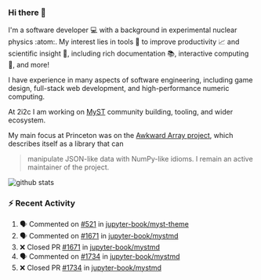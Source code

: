 ### Hi there 👋 

I'm a software developer 💻 with a background in experimental nuclear physics :atom:. My interest lies in tools :wrench: to improve productivity :chart_with_upwards_trend: and scientific insight :telescope:, including rich documentation 📚, interactive computing 🧮, and more! 

I have experience in many aspects of software engineering, including game design, full-stack web development, and high-performance numeric computing. 

At 2i2c I am working on [MyST](https://github.com/jupyter-book/mystmd) community building, tooling, and wider ecosystem. 

My main focus at Princeton was on the [Awkward Array project](awkward-array.org/), which describes itself as a library that can 
> manipulate JSON-like data with NumPy-like idioms. I remain an active maintainer of the project. 

![github stats](https://github-readme-stats.vercel.app/api?username=agoose77&show_icons=true&hide_rank=true&hide_title=true&bg_color=30,e76445,904e95&text_color=efe3ec&icon_color=efe3ec)
<!--
**agoose77/agoose77** is a ✨ _special_ ✨ repository because its `README.md` (this file) appears on your GitHub profile.

Here are some ideas to get you started:

- 🔭 I’m currently working on ...
- 🌱 I’m currently learning ...
- 👯 I’m looking to collaborate on ...
- 🤔 I’m looking for help with ...
- 💬 Ask me about ...
- 📫 How to reach me: ...
- 😄 Pronouns: ...
- ⚡ Fun fact: ...
-->

### :zap: Recent Activity

<!--START_SECTION:activity-->
1. 🗣 Commented on [#521](https://github.com/jupyter-book/myst-theme/pull/521#issuecomment-2610814270) in [jupyter-book/myst-theme](https://github.com/jupyter-book/myst-theme)
2. 🗣 Commented on [#1671](https://github.com/jupyter-book/mystmd/pull/1671#issuecomment-2610053709) in [jupyter-book/mystmd](https://github.com/jupyter-book/mystmd)
3. ❌ Closed PR [#1671](https://github.com/jupyter-book/mystmd/pull/1671) in [jupyter-book/mystmd](https://github.com/jupyter-book/mystmd)
4. 🗣 Commented on [#1734](https://github.com/jupyter-book/mystmd/pull/1734#issuecomment-2610052965) in [jupyter-book/mystmd](https://github.com/jupyter-book/mystmd)
5. ❌ Closed PR [#1734](https://github.com/jupyter-book/mystmd/pull/1734) in [jupyter-book/mystmd](https://github.com/jupyter-book/mystmd)
<!--END_SECTION:activity-->
